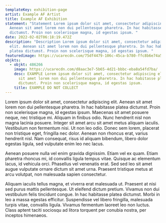 ```yaml
---
templateKey: exhibition-page
artist: Example AF Artist
title: Example AF Exhibition
statement: "Statement Lorem ipsum dolor sit amet, consectetur adipiscing elit.
  Aenean sit amet lorem non dui pellentesque pharetra. In hac habitasse platea
  dictumst. Proin non scelerisque magna, id egestas ipsum. "
date: 2022-02-02T06:18:19.472Z
description: "Description Lorem ipsum dolor sit amet, consectetur adipiscing
  elit. Aenean sit amet lorem non dui pellentesque pharetra. In hac habitasse
  platea dictumst. Proin non scelerisque magna, id egestas ipsum. "
featuredimage: https://ucarecdn.com/75df4479-106c-45ca-b780-ffc8b6e74a59/
objkts:
  - objkt: 486266
    image: https://ucarecdn.com/d8aac3e7-5b65-4d21-bbbc-eba8a54fd7ba/
    desc: EXAMPLE Lorem ipsum dolor sit amet, consectetur adipiscing elit. Aenean
      sit amet lorem non dui pellentesque pharetra. In hac habitasse platea
      dictumst. Proin non scelerisque magna, id egestas ipsum.
    title: EXAMPLE DO NOT COLLECT
---
```

Lorem ipsum dolor sit amet, consectetur adipiscing elit. Aenean sit amet lorem non dui pellentesque pharetra. In hac habitasse platea dictumst. Proin non scelerisque magna, id egestas ipsum. Maecenas sit amet posuere neque, nec tristique mi. Aliquam in finibus odio. Nunc hendrerit nisl non magna lacinia posuere. Integer sit amet arcu sit amet metus aliquam iaculis. Vestibulum non fermentum nisi. Ut non leo odio. Donec sem lorem, placerat non tristique eget, fringilla nec dolor. Aenean non rhoncus erat, varius hendrerit nisl. Nam consequat, risus id aliquam bibendum, libero dolor egestas ligula, sed vulputate enim leo nec lacus.

Aenean posuere nulla vel enim gravida dignissim. Etiam vel ex quam. Etiam pharetra rhoncus mi, id convallis ligula tempus vitae. Quisque ac elementum lacus, id vehicula orci. Phasellus vel venenatis erat. Sed sed leo sit amet augue vulputate ornare dictum sit amet urna. Praesent tristique metus at arcu volutpat, non malesuada sapien consectetur.

Aliquam iaculis tellus magna, et viverra erat malesuada ut. Praesent at nisi sed purus mattis pellentesque. Ut eleifend dictum pretium. Vivamus non dui vestibulum felis tincidunt congue. In hac habitasse platea dictumst. Morbi in leo a massa egestas efficitur. Suspendisse vel libero fringilla, malesuada turpis vitae, convallis ligula. Vivamus fermentum laoreet leo non luctus. Class aptent taciti sociosqu ad litora torquent per conubia nostra, per inceptos himenaeos.